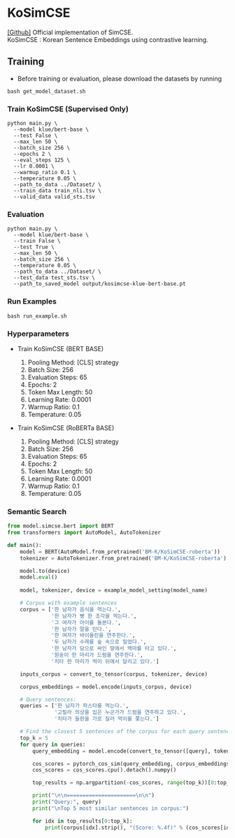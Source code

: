 # KoSimCSE
[[Github]](https://github.com/princeton-nlp/SimCSE) Official implementation of SimCSE. <br>
KoSimCSE : Korean Sentence Embeddings using contrastive learning.

## Training 
- Before training or evaluation, please download the datasets by running
```
bash get_model_dataset.sh
```
### Train KoSimCSE (Supervised Only)
  ```
  python main.py \
    --model klue/bert-base \
    --test False \
    --max_len 50 \
    --batch_size 256 \
    --epochs 2 \
    --eval_steps 125 \
    --lr 0.0001 \
    --warmup_ratio 0.1 \
    --temperature 0.05 \
    --path_to_data ../Dataset/ \
    --train_data train_nli.tsv \
    --valid_data valid_sts.tsv
  ```
### Evaluation
  ```
  python main.py \
    --model klue/bert-base \
    --train False \
    --test True \
    --max_len 50 \
    --batch_size 256 \
    --temperature 0.05 \
    --path_to_data ../Dataset/ \
    --test_data test_sts.tsv \
    --path_to_saved_model output/kosimcse-klue-bert-base.pt
  ```

### Run Examples
```
bash run_example.sh
```
### Hyperparameters
- Train KoSimCSE (BERT BASE)
  1. Pooling Method: [CLS] strategy
  2. Batch Size: 256
  3. Evaluation Steps: 65
  4. Epochs: 2
  5. Token Max Length: 50
  6. Learning Rate: 0.0001
  7. Warmup Ratio: 0.1
  8. Temperature: 0.05
  
- Train KoSimCSE (RoBERTa BASE)
  1. Pooling Method: [CLS] strategy
  2. Batch Size: 256
  3. Evaluation Steps: 65
  4. Epochs: 2
  5. Token Max Length: 50
  6. Learning Rate: 0.0001
  7. Warmup Ratio: 0.1
  8. Temperature: 0.05

### Semantic Search
```python
from model.simcse.bert import BERT
from transformers import AutoModel, AutoTokenizer

def main():
    model = BERT(AutoModel.from_pretrained('BM-K/KoSimCSE-roberta'))
    tokenizer = AutoTokenizer.from_pretrained('BM-K/KoSimCSE-roberta')

    model.to(device)
    model.eval()
   
    model, tokenizer, device = example_model_setting(model_name)

    # Corpus with example sentences
    corpus = ['한 남자가 음식을 먹는다.',
              '한 남자가 빵 한 조각을 먹는다.',
              '그 여자가 아이를 돌본다.',
              '한 남자가 말을 탄다.',
              '한 여자가 바이올린을 연주한다.',
              '두 남자가 수레를 숲 속으로 밀었다.',
              '한 남자가 담으로 싸인 땅에서 백마를 타고 있다.',
              '원숭이 한 마리가 드럼을 연주한다.',
              '치타 한 마리가 먹이 뒤에서 달리고 있다.']

    inputs_corpus = convert_to_tensor(corpus, tokenizer, device)

    corpus_embeddings = model.encode(inputs_corpus, device)

    # Query sentences:
    queries = ['한 남자가 파스타를 먹는다.',
               '고릴라 의상을 입은 누군가가 드럼을 연주하고 있다.',
               '치타가 들판을 가로 질러 먹이를 쫓는다.']

    # Find the closest 5 sentences of the corpus for each query sentence based on cosine similarity
    top_k = 5
    for query in queries:
        query_embedding = model.encode(convert_to_tensor([query], tokenizer, device), device)

        cos_scores = pytorch_cos_sim(query_embedding, corpus_embeddings)[0]
        cos_scores = cos_scores.cpu().detach().numpy()

        top_results = np.argpartition(-cos_scores, range(top_k))[0:top_k]

        print("\n\n======================\n\n")
        print("Query:", query)
        print("\nTop 5 most similar sentences in corpus:")

        for idx in top_results[0:top_k]:
            print(corpus[idx].strip(), "(Score: %.4f)" % (cos_scores[idx]))
```
